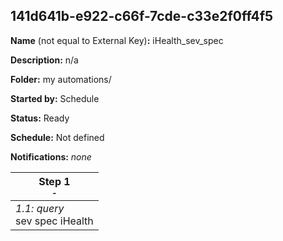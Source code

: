 ## 141d641b-e922-c66f-7cde-c33e2f0ff4f5

**Name** (not equal to External Key)**:** iHealth_sev_spec

**Description:** n/a

**Folder:** my automations/

**Started by:** Schedule

**Status:** Ready

**Schedule:** Not defined

**Notifications:** _none_


| Step 1<br>_<small>-</small>_ |
| --- |
| _1.1: query_<br>sev spec iHealth |
